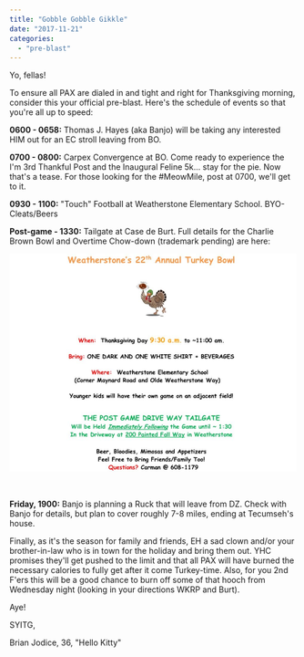 ```yaml
---
title: "Gobble Gobble Gikkle"
date: "2017-11-21"
categories: 
  - "pre-blast"
---
```


Yo, fellas!

To ensure all PAX are dialed in and tight and right for Thanksgiving morning, consider this your official pre-blast. Here's the schedule of events so that you're all up to speed:

**0600 - 0658:** Thomas J. Hayes (aka Banjo) will be taking any interested HIM out for an EC stroll leaving from BO.

**0700 - 0800:** Carpex Convergence at BO. Come ready to experience the I'm 3rd Thankful Post and the Inaugural Feline 5k... stay for the pie. Now that's a tease. For those looking for the #MeowMile, post at 0700, we'll get to it.

**0930 - 1100:** "Touch" Football at Weatherstone Elementary School. BYO-Cleats/Beers

**Post-game - 1330:** Tailgate at Case de Burt. Full details for the Charlie Brown Bowl and Overtime Chow-down (trademark pending) are here:

![](images/1500x1138-jpeg-40c3cbdb43f94b0f862159185a63c167-large.jpg)

 

**Friday, 1900:** Banjo is planning a Ruck that will leave from DZ. Check with Banjo for details, but plan to cover roughly 7-8 miles, ending at Tecumseh's house.

Finally, as it's the season for family and friends, EH a sad clown and/or your brother-in-law who is in town for the holiday and bring them out. YHC promises they'll get pushed to the limit and that all PAX will have burned the necessary calories to fully get after it come Turkey-time. Also, for you 2nd F'ers this will be a good chance to burn off some of that hooch from Wednesday night (looking in your directions WKRP and Burt).

Aye!

SYITG,

Brian Jodice, 36, "Hello Kitty"
